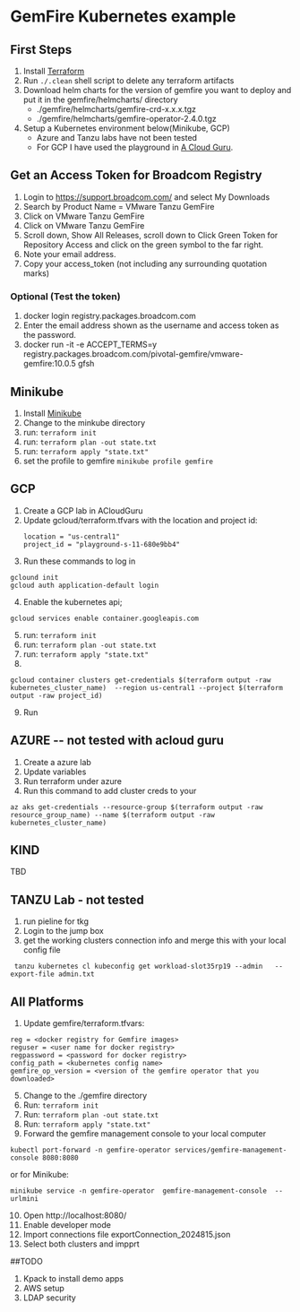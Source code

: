 # GemFire Kubernetes example

## First Steps
1. Install [Terraform](https://registry.terraform.io/)
2. Run ```./.clean``` shell script to delete any terraform artifacts 
3. Download helm charts for the version of gemfire you want to deploy and put it in the gemfire/helmcharts/ directory
    - ./gemfire/helmcharts/gemfire-crd-x.x.x.tgz
    - ./gemfire/helmcharts/gemfire-operator-2.4.0.tgz
4. Setup a Kubernetes environment below(Minikube, GCP) 
   - Azure and Tanzu labs have not been tested 
   - For GCP I have used the playground in [A Cloud Guru](https://learn.acloud.guru/cloud-playground/cloud-sandboxes).
 
## Get an Access Token for Broadcom Registry
1. Login to https://support.broadcom.com/ and select My Downloads
2. Search by Product Name = VMware Tanzu GemFire
3. Click on VMware Tanzu GemFire
4. Click on VMware Tanzu GemFire
5. Scroll down, Show All Releases, scroll down to Click Green Token for Repository Access and click on the green symbol to the far right.
6. Note your email address.  
7. Copy your access_token (not including any surrounding quotation marks)
### Optional (Test the token)
1. docker login registry.packages.broadcom.com
2. Enter the email address shown as the username and access token as the password.
3.  docker run -it -e ACCEPT_TERMS=y registry.packages.broadcom.com/pivotal-gemfire/vmware-gemfire:10.0.5 gfsh

## Minikube
1. Install [Minikube](https://minikube.sigs.k8s.io/docs/)
2. Change to the minkube directory
3.  run: ```terraform init``` 
4.  run: ```terraform plan -out state.txt``` 
5.  run: ```terraform apply "state.txt" ``` 
6.  set the profile to gemfire ```minikube profile gemfire```

## GCP
1. Create a GCP lab in ACloudGuru
2. Update gcloud/terraform.tfvars with the location and project id: 
   ```
   location = "us-central1"
   project_id = "playground-s-11-680e9bb4" 
    ```
3. Run these commands to log in 
```
gclound init
gcloud auth application-default login   

```
4. Enable the kubernetes api;
```
gcloud services enable container.googleapis.com
```
5.  run: ```terraform init``` 
6.  run: ```terraform plan -out state.txt``` 
7.  run: ```terraform apply "state.txt" ``` 
8.  
```
gcloud container clusters get-credentials $(terraform output -raw kubernetes_cluster_name)  --region us-central1 --project $(terraform output -raw project_id)
```
9. Run 

## AZURE -- not tested with acloud guru
1. Create a azure lab 
2. Update variables
3. Run terraform under azure
4. Run this command to add cluster creds to your   
```
az aks get-credentials --resource-group $(terraform output -raw resource_group_name) --name $(terraform output -raw kubernetes_cluster_name)    
```



## KIND
TBD

## TANZU Lab - not tested
1. run pieline for tkg
2. Login to the jump box
3. get the working clusters connection info and merge this with your local config file
```
 tanzu kubernetes cl kubeconfig get workload-slot35rp19 --admin   --export-file admin.txt
```

## All Platforms
1. Update gemfire/terraform.tfvars:
```
reg = <docker registry for Gemfire images>
reguser = <user name for docker registry>
regpassword = <password for docker registry>
config_path = <kubernetes config name>
gemfire_op_version = <version of the gemfire operator that you downloaded>
```
5.  Change to the ./gemfire directory
6.  Run: ```terraform init``` 
7.  Run: ```terraform plan -out state.txt``` 
8.  Run: ```terraform apply "state.txt" ``` 
9.  Forward the gemfire management console to your local computer
```
kubectl port-forward -n gemfire-operator services/gemfire-management-console 8080:8080 
```
or for Minikube:
```
minikube service -n gemfire-operator  gemfire-management-console  --urlmini
```
10. Open http://localhost:8080/
11. Enable developer mode
12. Import connections file exportConnection_2024815.json
13. Select both clusters and impprt 

##TODO
1. Kpack to install demo apps
2. AWS setup
3. LDAP security

